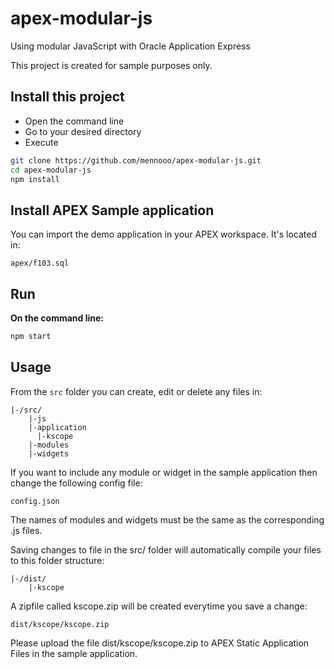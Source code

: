 # apex-modular-js
Using modular JavaScript with Oracle Application Express

This project is created for sample purposes only.

## Install this project
- Open the command line
- Go to your desired directory
- Execute
```bash
git clone https://github.com/mennooo/apex-modular-js.git
cd apex-modular-js		
npm install
```

## Install APEX Sample application
You can import the demo application in your APEX workspace. It's located in:
```
apex/f103.sql
```

## Run
**On the command line:**  
```bash
npm start
```
## Usage

From the `src` folder you can create, edit or delete any files in:
```
|-/src/
	|-js
    |-application
      |-kscope
    |-modules
    |-widgets
```
If you want to include any module or widget in the sample application then change the following config file:
```
config.json
```
The names of modules and widgets must be the same as the corresponding .js files.

Saving changes to file in the src/ folder will automatically compile your files to this folder structure:
```
|-/dist/
    |-kscope
```

A zipfile called kscope.zip will be created everytime you save a change:
```
dist/kscope/kscope.zip
```
Please upload the file dist/kscope/kscope.zip to APEX Static Application Files in the sample application.
